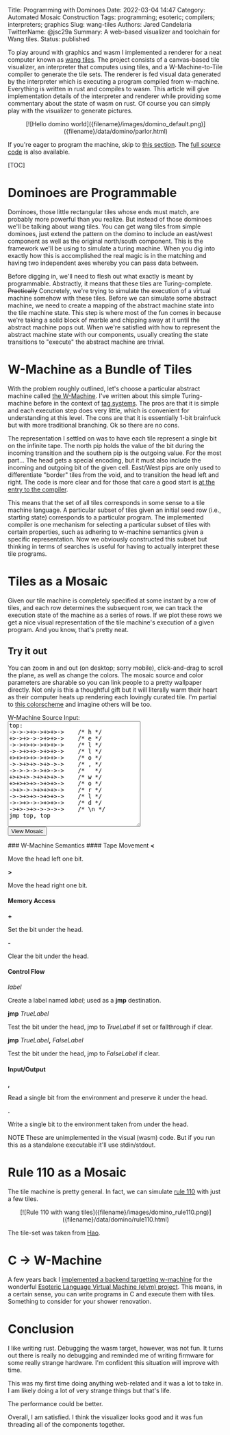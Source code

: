 Title: Programming with Dominoes
Date: 2022-03-04 14:47
Category: Automated Mosaic Construction
Tags: programming; esoteric; compilers; interpreters; graphics
Slug: wang-tiles
Authors: Jared Candelaria
TwitterName: @jsc29a
Summary: A web-based visualizer and toolchain for Wang tiles.
Status: published

To play around with graphics and wasm I implemented a renderer for a neat computer known as [wang tiles](https://en.wikipedia.org/wiki/Wang_tile). The project consists of a canvas-based tile visualizer, an interpreter that computes using tiles, and a W-Machine-to-Tile compiler to generate the tile sets. The renderer is fed visual data generated by the interpreter which is executing a program compiled from w-machine. Everything is written in rust and compiles to wasm. This article will give implementation details of the interpreter and renderer while providing some commentary about the state of wasm on rust. Of course you can simply play with the visualizer to generate pictures.

<center>
[![Hello domino world]({filename}/images/domino_default.png)]({filename}/data/domino/parlor.html)
</center>

If you're eager to program the machine, skip to [this section](#try-it-out). The [full source code](https://github.com/jcande/bones/) is also available.

[TOC]

# Dominoes are Programmable
Dominoes, those little rectangular tiles whose ends must match, are probably more powerful than you realize. But instead of those dominoes we'll be talking about wang tiles. You can get wang tiles from simple dominoes, just extend the pattern on the domino to include an east/west component as well as the original north/south component. This is the framework we'll be using to simulate a turing machine. When you dig into exactly how this is accomplished the real magic is in the matching and having two independent axes whereby you can pass data between.

Before digging in, we'll need to flesh out what exactly is meant by programmable. Abstractly, it means that these tiles are Turing-complete. <s>Practically</s> Concretely, we're trying to simulate the execution of a virtual machine somehow with these tiles. Before we can simulate some abstract machine, we need to create a mapping of the abstract machine state into the tile machine state. This step is where most of the fun comes in because we're taking a solid block of marble and chipping away at it until the abstract machine pops out. When we're satisfied with how to represent the abstract machine state with our components, usually creating the state transitions to "execute" the abstract machine are trivial.

# W-Machine as a Bundle of Tiles
With the problem roughly outlined, let's choose a particular abstract machine called [the W-Machine](https://en.wikipedia.org/wiki/Wang_B-machine). I've written about this simple Turing-machine before in the context of [tag systems]({filename}/tag.md#b-machines). The pros are that it is simple and each execution step does very little, which is convenient for understanding at this level. The cons are that it is essentially 1-bit brainfuck but with more traditional branching. Ok so there are no cons.

The representation I settled on was to have each tile represent a single bit on the infinite tape. The north pip holds the value of the bit during the incoming transition and the southern pip is the outgoing value. For the most part... The head gets a special encoding, but it must also include the incoming and outgoing bit of the given cell. East/West pips are only used to differentiate "border" tiles from the void, and to transition the head left and right. The code is more clear and for those that care a good start is [at the entry to the compiler](https://github.com/jcande/bones/blob/6e72f39e92a99b8ff60047e19ead446434e892ac/src/tessera.rs#L400).

This means that the set of all tiles corresponds in some sense to a tile machine language. A particular subset of tiles given an initial seed row (i.e., starting state) corresponds to a particular program. The implemented compiler is one mechanism for selecting a particular subset of tiles with certain properties, such as adhering to w-machine semantics given a specific representation. Now we obviously constructed this subset but thinking in terms of searches is useful for having to actually interpret these tile programs.

# Tiles as a Mosaic
Given our tile machine is completely specified at some instant by a row of tiles, and each row determines the subsequent row, we can track the execution state of the machine as a series of rows. If we plot these rows we get a nice visual representation of the tile machine's execution of a given program. And you know, that's pretty neat.

## Try it out
You can zoom in and out (on desktop; sorry mobile), click-and-drag to scroll the plane, as well as change the colors. The mosaic source and color parameters are sharable so you can link people to a pretty wallpaper directly. Not only is this a thoughtful gift but it will literally warm their heart as their computer heats up rendering each lovingly curated tile. I'm partial to [this colorscheme]({filename}/data/domino/parlor.html?palette_add=8&palette_mul=8) and imagine others will be too.

<p>
<form target="_blank" action="https://calabi-yau.space/blog/data/domino/parlor.html">
    <label for="source_code">W-Machine Source Input:</label><br />
    <div>
        <textarea name="src" id="source_code" rows="16" cols="36">
top:
->->->+>->+>+>->    /* h */
+>->+>->->+>+>->    /* e */
->->+>+>->+>+>->    /* l */
->->+>+>->+>+>->    /* l */
+>+>+>+>->+>+>->    /* o */
->->+>+>->+>->->    /* , */
->->->->->+>->->    /*   */
+>+>+>->+>+>+>->    /* w */
+>+>+>+>->+>+>->    /* o */
->+>->->+>+>+>->    /* r */
->->+>+>->+>+>->    /* l */
->->+>->->+>+>->    /* d */
->+>->+>->->->->    /* \n */
jmp top, top
        </textarea>
    </div>
    <input type="submit" value="View Mosaic">
</form>
</p>
### W-Machine Semantics
#### Tape Movement
<b>&lt;</b>

Move the head left one bit.

<b>&gt;</b>

Move the head right one bit.

#### Memory Access
<b>+</b>

Set the bit under the head.

<b>-</b>

Clear the bit under the head.

#### Control Flow
<i>label</i>

Create a label named <i>label</i>; used as a <b>jmp</b> destination.

<b>jmp</b> <i>TrueLabel</i>

Test the bit under the head, jmp to <i>TrueLabel</i> if set or fallthrough if clear.

<b>jmp</b> <i>TrueLabel</i><b>,</b> <i>FalseLabel</i>

Test the bit under the head, jmp to <i>FalseLabel</i> if clear.

#### Input/Output
<b>,</b>

Read a single bit from the environment and preserve it under the head.

<b>.</b>

Write a single bit to the environment taken from under the head.

NOTE These are unimplemented in the visual (wasm) code. But if you run this as a standalone executable it'll use stdin/stdout.

# Rule 110 as a Mosaic
The tile machine is pretty general. In fact, we can simulate [rule 110](https://en.wikipedia.org/wiki/Rule_110) with just a few tiles.

<center>
[![Rule 110 with wang tiles]({filename}/images/domino_rule110.png)]({filename}/data/domino/rule110.html)
</center>

The tile-set was taken from [Hao](https://esolangs.org/wiki/Hao).


# C -> W-Machine
A few years back I [implemented a backend targetting w-machine](https://github.com/shinh/elvm/blob/master/target/wm.c) for the wonderful [Esoteric Language Virtual Machine (elvm) project](https://github.com/shinh/elvm/). This means, in a certain sense, you can write programs in C and execute them with tiles. Something to consider for your shower renovation.

# Conclusion
I like writing rust. Debugging the wasm target, however, was not fun. It turns out there is really no debugging and reminded me of writing firmware for some really strange hardware. I'm confident this situation will improve with time.

This was my first time doing anything web-related and it was a lot to take in. I am likely doing a lot of very strange things but that's life.

The performance could be better.

Overall, I am satisfied. I think the visualizer looks good and it was fun threading all of the components together.
